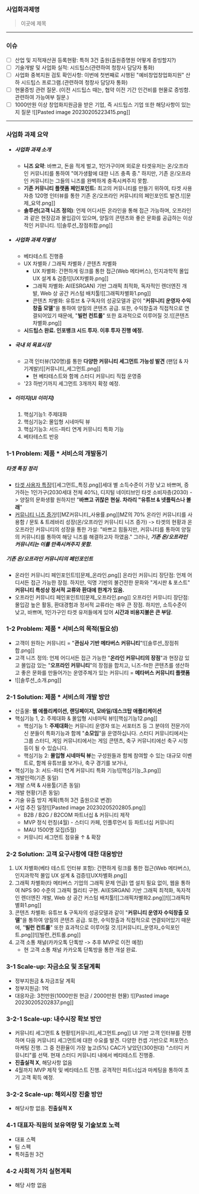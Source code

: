 ### **사업화과제명**
> 이곳에 제목
---
### **이슈**
- [ ] 산업 및 지적재산권 등록현황: 특허 3건 출원(출원증명원 어떻게 증빙할지?)
- [ ] 기술개발 및 사업화 실적: 시드팁스(관련하여 청창사 담당자 통화)
- [ ] 사업화 중복지원 검토 확인사항: 이번에 첫번째로 시행된 "예비창업창업화지원" 산하 시드팁스 프로그램.(관련하여 청창사 담당자 통화)
- [ ] 현물증빙 관련 질문. (이전 시드팁스 때는, 협약 이전 기간 인건비를 현물로 증빙함. 관련하여 가능여부 질문.)
- [ ] 1000만원 이상 창업화지원금을 받은 기업, 즉 시드팁스 기업 또한 해당사항이 있는지 질문 ![[Pasted image 20230205223415.png]]
---
### **사업화 과제 요약**
- ##### 사업화 과재 소개
	- **니즈 요약**: 바쁘고, 돈을 적게 벌고, 1인가구이며 외로운 타겟유저는 온/오프라인 커뮤니티를 통하여 "여가생활에 대한 니즈 충족 중." 하지만, 기존 온/오프라인 커뮤니티는 그들의 니즈를 완벽하게 충족시켜주지 못함.
	- **기존 커뮤니티 플랫폼 페인포인트:** 최고의 커뮤니티를 만들기 위하여, 타겟 사용자층 120명 인터뷰를 통한 기존 온/오프라인 커뮤니티의 페인포인트 발견.![[문제_요약.png]]
	- **솔루션(고객 니즈 정의)**: 언제 어디서든 온라인을 통해 접근 가능하며, 오프라인과 같은 현장감과 몰입감이 있으며, 양질의 콘텐츠와 좋은 문화를 공급하는 이상적인 커뮤니티. ![[솔루션_장점취합.png]]
- ##### 사업화 과제 차별성
	- 베타테스트 진행중
	- UX 차별화 / 그래픽 차별화 / 콘텐츠 차별화
		- UX 차별화: 간편하게 링크를 통한 접근(Web 메타버스), 인지과학적 몰입 UX 설계 & 검증![[UX차별화.png]]
		- 그래픽 차별화: AI(ESRGAN) 기반 그래픽 최적화, 독자적인 렌더엔진 개발, Web 상 공간 커스텀 배치툴![[그래픽차별화1.png]]
		- 콘텐츠 차별화: 유튜브 & 구독자의 성공모델과 같이 "**커뮤니티 운영자 수익창출 모델**"을 통하여 양질의 콘텐츠 공급. 또한, 수익창출과 직접적으로 연결되어있기 때문에, "**빌런 컨트롤**" 또한 효과적으로 이루어질 것.![[콘텐츠 차별화.png]]
	- **시드팁스 완료. 인포뱅크 시드 투자. 이후 투자 진행 예정.**
- ##### 국내 외 목표시장
	- 고객 인터뷰(120명)를 통한 **다양한 커뮤니티 세그먼트 가능성 발견** (팬덤 & 자기계발)![[커뮤니티_세그먼트.png]]
		- 현 베타테스트와 함께 스터디 커뮤니티 직접 운영중
	- '23 하반기까지 세그먼트 3개까지 확정 예정.
- ##### 이미지(UI 이미지)
	1. 핵심기능1: 주제대화
	2. 핵심기능2: 몰입형 시네마틱 뷰
	3. 핵심기능3: 서드-파티 연계 커뮤니티 특화 기능
	4. 베타테스트 반응

### **1-1 Problem: 제품 * 서비스의 개발동기**
##### 타겟 특징 정리
- <u>타겟 사용자 특징</u>![[세그먼트_특징.png]]세대 별 소득수준이 가장 낮고 바쁘며, 증가하는 1인가구(2030세대 전체 40%), 디지털 네이티브인 타겟 소비자층(2030) -> 양질의 문화생활 원하지만 "**바쁘고 귀찮은 현실. 차라리 "유튜브 & 넷플릭스나 볼래**"
- <u>커뮤니티 니즈 증가</u>![[MZ커뮤니티_사용률.png]]MZ의 70% 온라인 커뮤니티를 사용함 / 문토 & 트레바리 성장(온/오프라인 커뮤니티 니즈 증가) -> 타겟의 현황과 온오프라인 커뮤니티의 성장을 통한 가설: "바쁘고 힘들지만, 커뮤니티를 통하여 양질의 커뮤니티를 통하여 해당 니즈를 해결하고자 하였음." 그러나, ***기존 온/오프라인 커뮤니티는 이를 만족시켜주지 못함.***
##### 기존 온/오프라인 커뮤니티의 페인포인트
- 온라인 커뮤니티 페인포인트![[문제_온라인.png]]
	온라인 커뮤니티 장단점: 언제 어디서든 접근 가능한 장점. 하지만, 익명 기반의 불건전한 문화와 "게시판 & 포스트" **커뮤니티 특성상 정서적 교류와 환대에 한계가 있음.**
- 오프라인 커뮤니티 페인포인트![[문제_오프라인.png]]
	오프라인 커뮤니티 장단점: 몰입감 높은 활동, 환대경험과 정서적 교류라는 매우 큰 장점. 하지만, 소득수준이 낮고, 바쁘며, 1인가구인 타겟 유저들에게 있어 **시간과 비용지불은 큰 부담**.
### **1-2 Problem: 제품 * 서비스의 목적(필요성)**
- 고객이 원하는 커뮤니티 = "**관심사 기반 메타버스 커뮤니티**"![[솔루션_장점취합.png]]
- 고객 니즈 정의: 언제 어디서든 접근 가능한 "**온라인 커뮤니티의 장점**"과 현장감 있고 몰입감 있는 "**오프라인 커뮤니티**"의 장점을 합치고, 니즈-fit한 콘텐츠를 생산하고 좋은 문화를 만들어가는 운영주체가 있는 커뮤니티 = **메타버스 커뮤니티 플랫폼**
- ![[솔루션_소개.png]]
### **2-1 Solution: 제품 * 서비스의 개발 방안**
- 산출물: **웹 에플리케이션, 랜딩페이지, 모바일/데스크탑 애플리케이션**
- 핵심기능 1, 2: 주제대화 & 몰입형 시네마틱 뷰![[핵심기능12.png]]
	- 핵심기능 1: **주제대화**는 커뮤니티 운영자 또는 서포터즈 등 그 분야의 전문가이신 분들이 특화기능과 함께 "**소모임**"을 운영하십니다. 스터디 커뮤니티에서는 그룹 스터디, 게임 커뮤니티에서는 게임 콘텐츠, 축구 커뮤니티에선 축구 시청 등이 될 수 있습니다.
	- 핵심기능 2: **몰입형 시네마틱 뷰**는 구성원들과 함께 참여할 수 있는 대규모 이벤트로, 함께 유튜브를 보거나, 축구 경기를 보거나, 
- 핵심기능 3: 서드-파티 연계 커뮤니티 특화 기능![[핵심기능_3.png]]
- 개발인력(기존 동일)
- 개발 스택 & 사용툴(기존 동일)
- 개발 현황(기존 동일)
- 기술 유출 방지 계획(특허 3건 출원으로 변경)
- 사업 추진 일정![[Pasted image 20230205202805.png]]
	- B2B / B2G / B2COM 파트너십 & 커뮤니티 제작
	- MVP 정식 런칭(4월) - 스터디 카페, 인플루언서 등 파트너십 커뮤니티
	- MAU 1500명 모집(5월)
	- 커뮤니티 세그먼트 점유율 ↑ & 확장
### **2-2 Solution: 고객 요구사항에 대한 대응방안**
1. UX 차별화(베타 테스트 인터뷰 포함): 간편하게 링크를 통한 접근(Web 메타버스), 인지과학적 몰입 UX 설계 & 검증![[UX차별화.png]]
2. 그래픽 차별화(타 메타버스 기업의 그래픽 문제 언급) 앱 설치 필요 없이, 웹을 통하여 NPS 90 수준의 그래픽 퀄리티 구현. AI(ESRGAN) 기반 그래픽 최적화, 독자적인 렌더엔진 개발, Web 상 공간 커스텀 배치툴![[그래픽차별화2.png]]![[그래픽차별화1.png]]
3. 콘텐츠 차별화: 유튜브 & 구독자의 성공모델과 같이 "**커뮤니티 운영자 수익창출 모델**"을 통하여 양질의 콘텐츠 공급. 또한, 수익창출과 직접적으로 연결되어있기 때문에, "**빌런 컨트롤**" 또한 효과적으로 이루어질 것.![[커뮤니티_운영자_수익포인트.png]]![[빌런_컨트롤.png]]
4. 고객 소통 채널(카카오톡 단톡방 -> 추후 MVP로 이전 예정)
	- 현 고객 소통 채널 카카오톡 단톡방을 통한 개설 완료.
### **3-1 Scale-up: 자금소요 및 조달계획**
- 정부지원금 & 자금조달 계획
- 정부지원금: 1억
- 대응자금: 3천만원(1000만원 현금 / 2000만원 현물)
![[Pasted image 20230205202837.png]]
### **3-2-1 Scale-up: 내수시장 확보 방안**
- 커뮤니티 세그먼트 & 현황![[커뮤니티_세그먼트.png]]
	UI 기반 고객 인터뷰를 진행하며 다음 커뮤니티 세그먼트에 대한 수요를 발견. 다양한 컨셉 기반으로 퍼포먼스 마케팅 진행. 그 중 전환율이 가장 높고(5%) CAC가 낮았던(300원대) "스터디 커뮤니티"를 선택. 현재 스터디 커뮤니티 내에서 베타테스트 진행중.
- **진출실적 X**, 해당사항 없음
- 4월까지 MVP 제작 및 베타테스트 진행. 공격적인 파트너십과 마케팅을 통하여 초기 고객 획득 예정.
### **3-2-2 Scale-up: 해외시장 진출 방안**
- 해당사항 없음. **진출실적 X**
### **4-1 대표자·직원의 보유역량 및 기술보호 노력**
- 대표 스펙
- 팀 스펙
- 특허출원 3건
### **4-2 사회적 가치 실현계획**
- 해당 사항 없음
